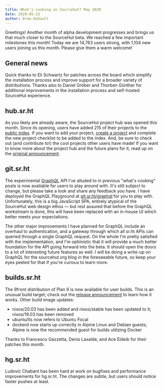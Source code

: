 ```yaml
---
title: What's cooking on Sourcehut? May 2020
date: 2020-05-15
author: Drew DeVault
---
```


Greetings! Another month of alpha development progresses and brings us that much
closer to the SourceHut beta. We reached a few important milestones this month!
Today we are 14,763 users strong, with 1,104 new users joining us this month.
Please give them a warm welcome!

## General news

Quick thanks to Eli Schwartz for patches across the board which simplify the
installation process and improve support for a broader variety of distributions.
Thanks also to Daniel Gröber and Thorben Günther for additional improvements in
the installation process and self-hosted SourceHut experience.

## hub.sr.ht

As you likely are already aware, the SourceHut project hub was opened this
month. Since its opening, users have added 215 of their projects to the [public
index][0]. If you want to add your project, [create a project][1] and complete
the new project checklist to be added to the index. And, be sure to check out
(and contribute to!) the cool projects other users have made! If you want to
know more about the project hub and the future plans for it, read up on the
[original announcement][2].

[0]: https://sr.ht/projects
[1]: https://sr.ht/create
[2]: https://sourcehut.org/blog/2020-04-30-the-sourcehut-hub-is-live/

## git.sr.ht

The experimental [GraphQL][3] API I've alluded to in previous "what's cooking" posts
is now available for users to play around with. It's still subject to change,
but please take a look and share any feedback you have. I have deployed the
GraphQL Playground at [git.sr.ht/graphql][4] for you to play with.
Unfortunately, this is a big JavaScript SPA, entirely atypical of the SourceHut
web design ethos &mdash; but rest assured that before the GraphQL workstream is
done, this will have been replaced with an in-house UI which better meets your
expectations.

[3]: https://graphql.org
[4]: https://git.sr.ht/graphql

The other major improvements I have planned for GraphQL include an overhaul to
authentication, and a gateway through which all sr.ht APIs can queried through
a single GraphQL request. On the whole I'm pretty satisfied with the
implementation, and I'm optimistic that it will provide a much better foundation
for the API going forward into the beta. It should open the doors to a lot of
interesting future features as well. I will be doing a write-up on GraphQL for
the sourcehut.org blog in the foreseeable future, so keep your eyes peeled for
that if you're curious to learn more.

## builds.sr.ht

The 9front distribution of Plan 9 is now available for user builds. This is an
unusual build target; check out the [release announcement][5] to learn how it
works. Other build image updates:

[5]: https://sourcehut.org/blog/2020-05-11-sourcehut-plus-plan-9/

- nixos/20.03 has been added and nixos/stable has been updated to it;
  nixos/19.03 has been removed
- ubuntu/lts now refers to Ubuntu Focal
- dockerd now starts up correctly in Alpine Linux and Debian guests; Alpine is
  now the recommended guest for builds utilizing Docker

Thanks to Francesco Gazzetta, Denis Laxalde, and Ace Eldeib for their patches
this month.

## hg.sr.ht

Ludovic Chabant has been hard at work on bugfixes and performance improvements
for hg.sr.ht. The changes are subtle, but users should notice faster pushes at
least.
